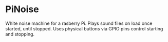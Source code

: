 # PiNoise
White noise machine for a rasberry Pi. Plays sound files on load once started, until stopped. Uses physical buttons via GPIO pins control starting and stopping.

